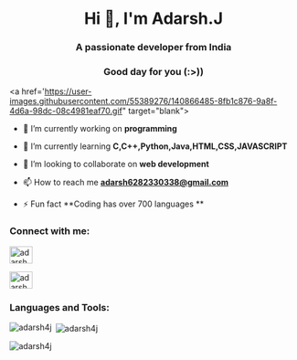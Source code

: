 
<h1 align="center">Hi 👋, I'm Adarsh.J</h1>

<h3 align="center">A passionate developer from India</h3>

<h3 align="center">Good day for you (:>))</h2>

<a href='https://user-images.githubusercontent.com/55389276/140866485-8fb1c876-9a8f-4d6a-98dc-08c4981eaf70.gif" target="blank">


- 🔭 I’m currently working on **programming**

- 🌱 I’m currently learning **C,C++,Python,Java,HTML,CSS,JAVASCRIPT**

- 👯 I’m looking to collaborate on **web development**

- 📫 How to reach me **adarsh6282330338@gmail.com**

- ⚡ Fun fact **Coding has over 700 languages **

<h3 align="left">Connect with me:</h3>

<p align="left">

<a href="https://fb.com/adarsh.j" target="blank"><img align="center" src="https://raw.githubusercontent.com/rahuldkjain/github-profile-readme-generator/master/src/images/icons/Social/facebook.svg" alt="adarsh" height="30" width="40" /></a>

<a href="https://instagram.com/adarsh_j_2382" target="blank"><img align="center" src="https://raw.githubusercontent.com/rahuldkjain/github-profile-readme-generator/master/src/images/icons/Social/instagram.svg" alt="adarsh_j_2382" height="30" width="40" /></a>

</p>

<h3 align="left">Languages and Tools:</h3>



</p>

<p><img align="left" src="https://github-readme-stats.vercel.app/api/top-langs?username=adarsh4j&show_icons=true&locale=en&layout=compact" alt="adarsh4j" /></p>

<p>&nbsp;<img align="center" src="https://github-readme-stats.vercel.app/api?username=adarsh4j&show_icons=true&locale=en" alt="adarsh4j" /></p>

<p><img align="center" src="https://github-readme-streak-stats.herokuapp.com/?user=adarsh4j&" alt="adarsh4j" /></p>



